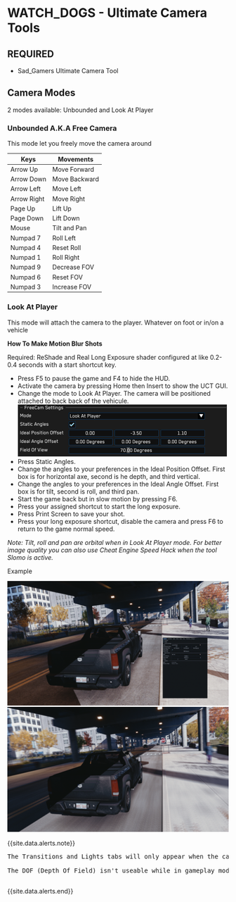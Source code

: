 # WATCH_DOGS - Ultimate Camera Tools 

## REQUIRED
* Sad_Gamers Ultimate Camera Tool

## Camera Modes

2 modes available: Unbounded and Look At Player

### Unbounded A.K.A Free Camera

This mode let you freely move the camera around

| Keys  | Movements |
| ------------- | ------------- |
| Arrow Up  | Move Forward  |
| Arrow Down  | Move Backward  |
| Arrow Left  | Move Left  |
| Arrow Right  | Move Right  |
| Page Up  | Lift Up  |
| Page Down  | Lift Down |
| Mouse | Tilt and Pan  |
| Numpad 7 | Roll Left |
| Numpad 4 | Reset Roll |
| Numpad 1 | Roll Right |
| Numpad 9 | Decrease FOV |
| Numpad 6 | Reset FOV |
| Numpad 3 |Increase FOV |

### Look At Player

This mode will attach the camera to the player. Whatever on foot or in/on a vehicle

__How To Make Motion Blur Shots__

Required: ReShade and Real Long Exposure shader configured at like 0.2-0.4 seconds with a start shortcut key.

- Press F5 to pause the game and F4 to hide the HUD.
- Activate the camera by pressing Home then Insert to show the UCT GUI.
- Change the mode to Look At Player. The camera will be positioned attached to back back of the vehicule.
![image](/assets/images/UCT-00.png)  
- Press Static Angles.
- Change the angles to your preferences in the Ideal Position Offset.
  First box is for horizontal axe, second is he depth, and third vertical.
- Change the angles to your preferences in the Ideal Angle Offset.
  First box is for tilt, second is roll, and third pan.
- Start the game back but in slow motion by pressing F6.
- Press your assigned shortcut to start the long exposure. 
- Press Print Screen to save your shot.
- Press your long exposure shortcut, disable the camera and press F6 to return to the game normal speed.

*Note:* 
*Tilt, roll and pan are orbital when in Look At Player mode.*
*For better image quality you can also use Cheat Engine Speed Hack when the tool Slomo is active.*

Example

![image](/assets/images/UCT-02.png)
![image](/assets/images/UCT-03.png)


{{site.data.alerts.note}}
<pre>
The Transitions and Lights tabs will only appear when the camera is active.<br>
The DOF (Depth Of Field) isn't useable while in gameplay mode.<br>
</pre>
{{site.data.alerts.end}}

